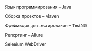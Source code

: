 Язык программирования – Java

Сборка проектов – Maven

Фреймворк для тестирования – TestNG

Репортинг – Allure

Selenium WebDriver
